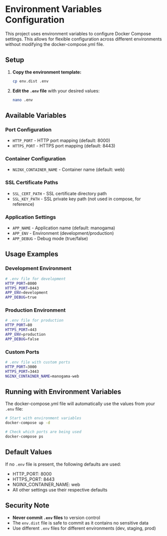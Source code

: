 # Environment Variables Configuration

This project uses environment variables to configure Docker Compose settings. This allows for flexible configuration across different environments without modifying the docker-compose.yml file.

## Setup

1. **Copy the environment template:**
   ```bash
   cp env.dist .env
   ```

2. **Edit the `.env` file** with your desired values:
   ```bash
   nano .env
   ```

## Available Variables

### Port Configuration
- `HTTP_PORT` - HTTP port mapping (default: 8000)
- `HTTPS_PORT` - HTTPS port mapping (default: 8443)

### Container Configuration
- `NGINX_CONTAINER_NAME` - Container name (default: web)

### SSL Certificate Paths
- `SSL_CERT_PATH` - SSL certificate directory path
- `SSL_KEY_PATH` - SSL private key path (not used in compose, for reference)

### Application Settings
- `APP_NAME` - Application name (default: manogama)
- `APP_ENV` - Environment (development/production)
- `APP_DEBUG` - Debug mode (true/false)

## Usage Examples

### Development Environment
```bash
# .env file for development
HTTP_PORT=8000
HTTPS_PORT=8443
APP_ENV=development
APP_DEBUG=true
```

### Production Environment
```bash
# .env file for production
HTTP_PORT=80
HTTPS_PORT=443
APP_ENV=production
APP_DEBUG=false
```

### Custom Ports
```bash
# .env file with custom ports
HTTP_PORT=3000
HTTPS_PORT=3443
NGINX_CONTAINER_NAME=manogama-web
```

## Running with Environment Variables

The docker-compose.yml file will automatically use the values from your `.env` file:

```bash
# Start with environment variables
docker-compose up -d

# Check which ports are being used
docker-compose ps
```

## Default Values

If no `.env` file is present, the following defaults are used:
- HTTP_PORT: 8000
- HTTPS_PORT: 8443
- NGINX_CONTAINER_NAME: web
- All other settings use their respective defaults

## Security Note

- **Never commit `.env` files** to version control
- The `env.dist` file is safe to commit as it contains no sensitive data
- Use different `.env` files for different environments (dev, staging, prod)
